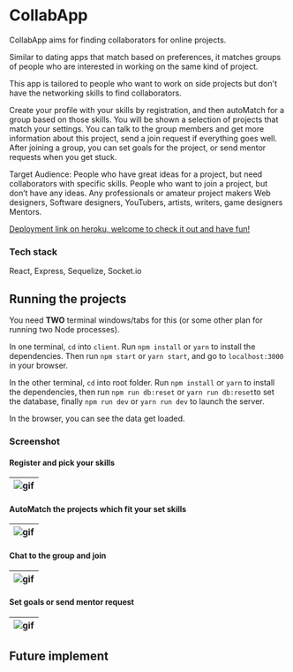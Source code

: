 # CollabApp

CollabApp aims for finding collaborators for online projects. 

Similar to dating apps that match based on preferences, it matches groups of people who are interested in working on the same kind of project. 

This app is tailored to people who want to work on side projects but don't have the networking skills to find collaborators.

Create your profile with your skills by registration, and then autoMatch for a group based on those skills. You will be shown a selection of projects that match your settings.
You can talk to the group members and get more information about this project, send a join request if everything goes well. After joining a group, you can set goals for the project, or send mentor requests when you get stuck.


Target Audience: People who have great ideas for a project, but need collaborators with specific skills. People who want to join a project, but don’t have any ideas. Any professionals or amateur project makers Web designers, Software designers, YouTubers, artists, writers, game designers Mentors.


[Deployment link on heroku, welcome to check it out and have fun!](https://rocky-coast-47563.herokuapp.com/)


### Tech stack
React, Express, Sequelize, Socket.io


## Running the projects

You need **TWO** terminal windows/tabs for this (or some other plan for running two Node processes).

In one terminal, `cd` into `client`. Run `npm install` or `yarn` to install the dependencies. Then run `npm start` or `yarn start`, and go to `localhost:3000` in your browser.

In the other terminal, `cd` into root folder. Run `npm install` or `yarn` to install the dependencies, then run `npm run db:reset` or `yarn run db:reset`to set the database, finally `npm run dev` or `yarn run dev` to launch the server.

In the browser, you can see the data get loaded.

### Screenshot
#### Register and pick your skills
|![gif](https://github.com/Jessie-p05/Collab-App/blob/master/client/public/image/register.gif?raw=true)|
| ------ |



#### AutoMatch the projects which fit your set skills
|![gif](https://github.com/Jessie-p05/Collab-App/blob/master/client/public/image/autoMatch.gif?raw=true)|
| ------ |
#### Chat to the group and join
|![gif](https://github.com/Jessie-p05/Collab-App/blob/master/client/public/image/chat.gif?raw=true)|
| ------ |
#### Set goals or send mentor request
|![gif](https://github.com/Jessie-p05/Collab-App/blob/master/client/public/image/goal%20and%20mentor.gif?raw=true)|
| ------ |
## Future implement



